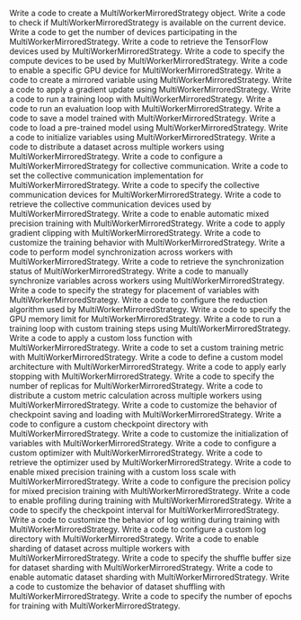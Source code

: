 Write a code to create a MultiWorkerMirroredStrategy object.
Write a code to check if MultiWorkerMirroredStrategy is available on the current device.
Write a code to get the number of devices participating in the MultiWorkerMirroredStrategy.
Write a code to retrieve the TensorFlow devices used by MultiWorkerMirroredStrategy.
Write a code to specify the compute devices to be used by MultiWorkerMirroredStrategy.
Write a code to enable a specific GPU device for MultiWorkerMirroredStrategy.
Write a code to create a mirrored variable using MultiWorkerMirroredStrategy.
Write a code to apply a gradient update using MultiWorkerMirroredStrategy.
Write a code to run a training loop with MultiWorkerMirroredStrategy.
Write a code to run an evaluation loop with MultiWorkerMirroredStrategy.
Write a code to save a model trained with MultiWorkerMirroredStrategy.
Write a code to load a pre-trained model using MultiWorkerMirroredStrategy.
Write a code to initialize variables using MultiWorkerMirroredStrategy.
Write a code to distribute a dataset across multiple workers using MultiWorkerMirroredStrategy.
Write a code to configure a MultiWorkerMirroredStrategy for collective communication.
Write a code to set the collective communication implementation for MultiWorkerMirroredStrategy.
Write a code to specify the collective communication devices for MultiWorkerMirroredStrategy.
Write a code to retrieve the collective communication devices used by MultiWorkerMirroredStrategy.
Write a code to enable automatic mixed precision training with MultiWorkerMirroredStrategy.
Write a code to apply gradient clipping with MultiWorkerMirroredStrategy.
Write a code to customize the training behavior with MultiWorkerMirroredStrategy.
Write a code to perform model synchronization across workers with MultiWorkerMirroredStrategy.
Write a code to retrieve the synchronization status of MultiWorkerMirroredStrategy.
Write a code to manually synchronize variables across workers using MultiWorkerMirroredStrategy.
Write a code to specify the strategy for placement of variables with MultiWorkerMirroredStrategy.
Write a code to configure the reduction algorithm used by MultiWorkerMirroredStrategy.
Write a code to specify the GPU memory limit for MultiWorkerMirroredStrategy.
Write a code to run a training loop with custom training steps using MultiWorkerMirroredStrategy.
Write a code to apply a custom loss function with MultiWorkerMirroredStrategy.
Write a code to set a custom training metric with MultiWorkerMirroredStrategy.
Write a code to define a custom model architecture with MultiWorkerMirroredStrategy.
Write a code to apply early stopping with MultiWorkerMirroredStrategy.
Write a code to specify the number of replicas for MultiWorkerMirroredStrategy.
Write a code to distribute a custom metric calculation across multiple workers using MultiWorkerMirroredStrategy.
Write a code to customize the behavior of checkpoint saving and loading with MultiWorkerMirroredStrategy.
Write a code to configure a custom checkpoint directory with MultiWorkerMirroredStrategy.
Write a code to customize the initialization of variables with MultiWorkerMirroredStrategy.
Write a code to configure a custom optimizer with MultiWorkerMirroredStrategy.
Write a code to retrieve the optimizer used by MultiWorkerMirroredStrategy.
Write a code to enable mixed precision training with a custom loss scale with MultiWorkerMirroredStrategy.
Write a code to configure the precision policy for mixed precision training with MultiWorkerMirroredStrategy.
Write a code to enable profiling during training with MultiWorkerMirroredStrategy.
Write a code to specify the checkpoint interval for MultiWorkerMirroredStrategy.
Write a code to customize the behavior of log writing during training with MultiWorkerMirroredStrategy.
Write a code to configure a custom log directory with MultiWorkerMirroredStrategy.
Write a code to enable sharding of dataset across multiple workers with MultiWorkerMirroredStrategy.
Write a code to specify the shuffle buffer size for dataset sharding with MultiWorkerMirroredStrategy.
Write a code to enable automatic dataset sharding with MultiWorkerMirroredStrategy.
Write a code to customize the behavior of dataset shuffling with MultiWorkerMirroredStrategy.
Write a code to specify the number of epochs for training with MultiWorkerMirroredStrategy.